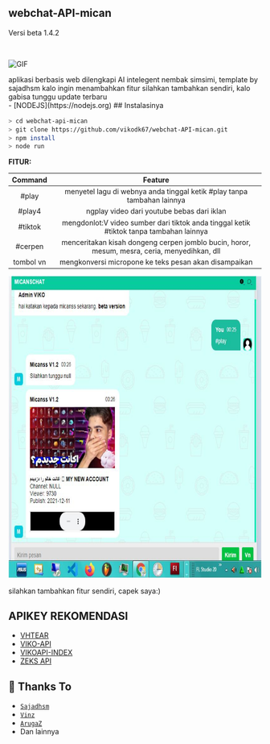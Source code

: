 <h2>webchat-API-mican</h2>
<p>Versi beta 1.4.2</p><br>

<p align="left">
<img src="http://studiovdk.herokuapp.com/api/tentang/images/vhekr.gif" alt="GIF" width="170" height="170"/>
</p>
aplikasi berbasis web dilengkapi AI intelegent nembak simsimi, template by sajadhsm
kalo ingin menambahkan fitur silahkan tambahkan sendiri, kalo gabisa tunggu update terbaru
<br>
- [NODEJS](https://nodejs.org)
## Instalasinya

```bash
> cd webchat-api-mican
> git clone https://github.com/vikodk67/webchat-API-mican.git
> npm install
> node run
```
<strong>FITUR:</strong>

|     Command     |              Feature                                                                         |
| :-------------: | :------------------------------------------------------------------------------------------: |
|       #play     | menyetel lagu di webnya anda tinggal ketik #play tanpa tambahan lainnya                      |
|       #play4   | ngplay video dari youtube bebas dari iklan                                                    |
|       #tiktok   | mengdonlot:V video sumber dari tiktok anda tinggal ketik #tiktok tanpa tambahan lainnya      |
|       #cerpen   | menceritakan kisah dongeng cerpen jomblo bucin, horor, mesum, mesra, ceria, menyedihkan, dll | 
|       tombol vn   |mengkonversi micropone ke teks pesan akan disampaikan | 

<img src="Capture.JPG" width="800" height="600"></img>

silahkan tambahkan fitur sendiri, capek saya:)

## APIKEY REKOMENDASI
- [VHTEAR](https://api.vhtear.com)
- [VIKO-API](https://viko-api.herokuapp.com/)
- [VIKOAPI-INDEX](https://vikoapi-index.herokuapp.com/)
- [ZEKS API](https://zeks.xyz/)

## 🙏 Thanks To
* [`Sajadhsm`](https://github.com/sajadhsm) 
* [`Vinz`](https://github.com/myvinz) 
* [`ArugaZ`](https://github.com/ArugaZ/)
* Dan lainnya
